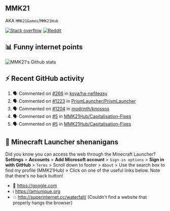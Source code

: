 ## MMK21
AKA `MMK21Games`/`MMK21Hub`

[![Stack overflow](https://img.shields.io/badge/Stack_Overflow-FE7A16?style=for-the-badge&logo=stack-overflow&logoColor=white)](https://stackoverflow.com/users/11519302/mmk21)
[![Reddit](https://img.shields.io/badge/Reddit-FF4500?style=for-the-badge&logo=reddit&logoColor=white)](https://www.reddit.com/user/mmk21games)

## 📊 Funny internet points 

![MMK21's Github stats](https://github-readme-stats.vercel.app/api?username=MMK21Hub&show_icons=true&theme=dark&bg_color=171b22&text_color=CCCCCC&hide_border=true)

## ⚡ Recent GitHub activity

<!--START_SECTION:activity-->
1. 🗣 Commented on [#266](https://github.com/ksya/ha-nefiteasy/issues/266#issuecomment-1793451560) in [ksya/ha-nefiteasy](https://github.com/ksya/ha-nefiteasy)
2. 🗣 Commented on [#1223](https://github.com/PrismLauncher/PrismLauncher/issues/1223#issuecomment-1793367786) in [PrismLauncher/PrismLauncher](https://github.com/PrismLauncher/PrismLauncher)
3. 🗣 Commented on [#1204](https://github.com/modrinth/knossos/issues/1204#issuecomment-1751746354) in [modrinth/knossos](https://github.com/modrinth/knossos)
4. 🗣 Commented on [#5](https://github.com/MMK21Hub/Capitalisation-Fixes/issues/5#issuecomment-1739247156) in [MMK21Hub/Capitalisation-Fixes](https://github.com/MMK21Hub/Capitalisation-Fixes)
5. 🗣 Commented on [#5](https://github.com/MMK21Hub/Capitalisation-Fixes/issues/5#issuecomment-1724390145) in [MMK21Hub/Capitalisation-Fixes](https://github.com/MMK21Hub/Capitalisation-Fixes)
<!--END_SECTION:activity-->

## 🙂 Minecraft Launcher shenanigans

Did you know you can access the web through the Minecraft Launcher? **Settings** > **Accounts** > **Add Microsoft account** > `Sign-in options` > **Sign in with GitHub** > `Terms` > Scroll down to footer > `About` > Use the search box to find my profile (MMK21Hub) > Click on one of the useful links below. Note that there's no back button!

* 🔎 <https://google.com>
* ℹ️ <https://amiunique.org>
* 💥 <http://superinternet.cc/waterfall/> (Couldn't find a website that properly hangs the browser)
